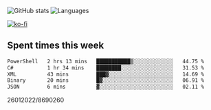![GitHub stats](https://github-readme-stats.vercel.app/api?username=emipa606&theme=github_dark&show_icons=true) 
![Languages](https://github-readme-stats.vercel.app/api/top-langs/?username=emipa606&theme=github_dark&layout=compact)

[![ko-fi](https://ko-fi.com/img/githubbutton_sm.svg)](https://ko-fi.com/G2G55DDYD)

## Spent times this week
<!--START_SECTION:waka-->

```txt
PowerShell   2 hrs 13 mins   ███████████▒░░░░░░░░░░░░░   44.75 %
C#           1 hr 34 mins    ████████░░░░░░░░░░░░░░░░░   31.53 %
XML          43 mins         ███▓░░░░░░░░░░░░░░░░░░░░░   14.69 %
Binary       20 mins         █▓░░░░░░░░░░░░░░░░░░░░░░░   06.91 %
JSON         6 mins          ▓░░░░░░░░░░░░░░░░░░░░░░░░   02.11 %
```

<!--END_SECTION:waka-->


26012022/8690260
